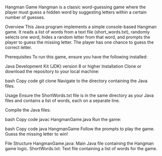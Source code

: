Hangman Game
Hangman is a classic word-guessing game where the player must guess a hidden word by suggesting letters within a certain number of guesses.

Overview
This Java program implements a simple console-based Hangman game. It reads a list of words from a text file (short_words.txt), randomly selects one word, hides a random letter from that word, and prompts the player to guess the missing letter. The player has one chance to guess the correct letter.

Prerequisites
To run this game, ensure you have the following installed:

Java Development Kit (JDK) version 8 or higher
Installation
Clone or download the repository to your local machine:

bash
Copy code
git clone <repository-url>
Navigate to the directory containing the Java files.

Usage
Ensure the ShortWords.txt file is in the same directory as your Java files and contains a list of words, each on a separate line.

Compile the Java files:

bash
Copy code
javac HangmanGame.java
Run the game:

bash
Copy code
java HangmanGame
Follow the prompts to play the game. Guess the missing letter to win!

File Structure
HangmanGame.java: Main Java file containing the Hangman game logic.
ShortWords.txt: Text file containing a list of words for the game.
